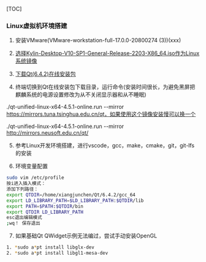 
[TOC]

### Linux虚拟机环境搭建


1. 安装VMware(VMware-workstation-full-17.0.0-20800274 (3))(xxx)

2. [选择Kylin-Desktop-V10-SP1-General-Release-2203-X86_64.iso作为Linux系统镜像](https://blog.csdn.net/weixin_52799373/article/details/124324077?ops_request_misc=%257B%2522request%255Fid%2522%253A%2522167832170116800226546076%2522%252C%2522scm%2522%253A%252220140713.130102334..%2522%257D&request_id=167832170116800226546076&biz_id=0&utm_medium=distribute.pc_search_result.none-task-blog-2~all~top_positive~default-1-124324077-null-null.142^v73^control,201^v4^add_ask,239^v2^insert_chatgpt&utm_term=%E8%99%9A%E6%8B%9F%E6%9C%BA%E5%AE%89%E8%A3%85&spm=1018.2226.3001.4187)

3. [下载Qt(6.4.2)在线安装包](https://mirrors.tuna.tsinghua.edu.cn/qt/archive/online_installers/4.5/Qt)

4. 终端切换到Qt在线安装包下载目录，运行命令(安装时间很长，为避免黑屏把麒麟系统的电源设置修改为从不关闭显示器和从不睡眠)

./qt-unified-linux-x64-4.5.1-online.run --mirror https://mirrors.tuna.tsinghua.edu.cn/qt，如果使用这个镜像安装慢可以换一个

./qt-unified-linux-x64-4.5.1-online.run --mirror http://mirrors.neusoft.edu.cn/qt/

5. 参考Linux开发环境搭建，进行vscode，gcc，make，cmake，git，git-lfs 的安装

6. 环境变量配置
```bash
sudo vim /etc/profile
按i进入插入模式：
添加下列路径：
export QTDIR=/home/xiangjunchen/Qt/6.4.2/gcc_64
export LD_LIBRARY_PATH=$LD_LIBRARY_PATH:$QTDIR/lib
export PATH=$PATH:$QTDIR/bin
export QTDIR LD_LIBRARY_PATH
esc退出编辑模式
;wq！ 保存退出
```

7. 如果基础Qt QWidget示例无法编过，尝试手动安装OpenGL
```bash
1. *sudo a*pt install libglx-dev
2. *sudo a*pt install libgl1-mesa-dev
```  